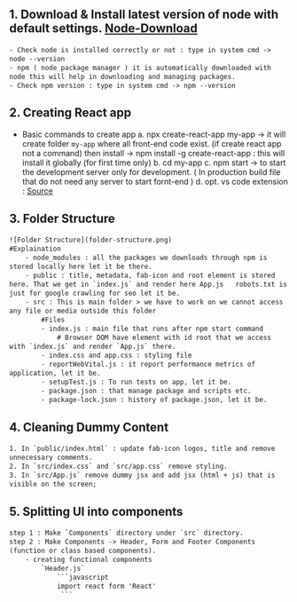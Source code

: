 ## 1. Download & Install latest version of node with default settings. [Node-Download](https://nodejs.org/en/download)
    - Check node is installed correctly or not : type in system cmd -> node --version
    - npm ( node package manager ) it is automatically downloaded with node this will help in downloading and managing packages.
    - Check npm version : type in system cmd -> npm --version

## 2. Creating React app
- Basic commands to create app
    a. npx create-react-app my-app -> it will create folder `my-app` where all front-end code exist. (if create react app   not a command) then install -> npm install -g create-react-app : this will install it globally (for first time only)
    b. cd my-app
    c. npm start -> to start the development server only for development. ( In production build file that do not need any server to start fornt-end )
    d. opt. vs code extension : [Source](https://www.syncfusion.com/blogs/post/7-vs-code-extensions-for-react-developers.aspx)

## 3. Folder Structure
    ![Folder Structure](folder-structure.png)
    #Explaination
        - node_modules : all the packages we downloads through npm is stored locally here let it be there.
        - public : title, metadata, fab-icon and root element is stored here. That we get in `index.js` and render here App.js   robots.txt is just for google crawling for seo let it be.
        - src : This is main folder > we have to work on we cannot access any file or media outside this folder
            #Files
            - index.js : main file that runs after npm start command
                # Browser DOM have element with id root that we access with `index.js` and render `App.js` there.
            - index.css and app.css : styling file
            - reportWebVital.js : it report performance metrics of application, let it be.
            - setupTest.js : To run tests on app, let it be.
            - package.json : that manage package and scripts etc.
            - package-lock.json : history of package.json, let it be.

## 4. Cleaning Dummy Content
    1. In `public/index.html` : update fab-icon logos, title and remove unnecessary comments.
    2. In `src/index.css` and `src/app.css` remove styling.
    3. In `src/App.js` remove dummy jsx and add jsx (html + js) that is visible on the screen;

## 5. Splitting UI into components
    step 1 : Make `Components` directory under `src` directory.
    step 2 : Make Components -> Header, Form and Footer Components (function or class based components).
        - creating functional components
            `Header.js`
                ```javascript
                import react form 'React'
                 ```



